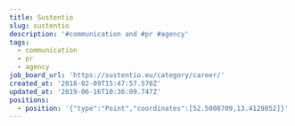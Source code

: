 ```yaml
---
title: Sustentio
slug: sustentio
description: '#communication and #pr #agency'
tags:
  - communication
  - pr
  - agency
job_board_url: 'https://sustentio.eu/category/career/'
created_at: '2018-02-09T15:47:57.570Z'
updated_at: '2019-06-16T10:36:09.747Z'
positions:
  - position: '{"type":"Point","coordinates":[52.5008709,13.4129852]}'
---
```


